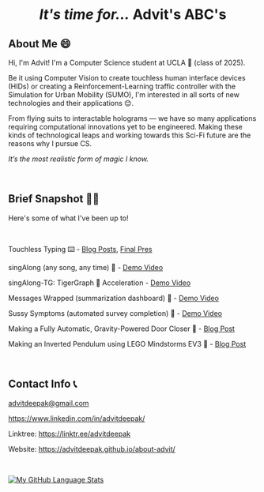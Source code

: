 # <p align=center> *It's time for...* Advit's ABC's   </p>

## About Me 😄

Hi, I'm Advit! I'm a Computer Science student at UCLA 🐻 (class of 2025). 

Be it using Computer Vision to create touchless human interface devices (HIDs) or creating a Reinforcement-Learning traffic controller 
with the Simulation for Urban Mobility (SUMO), I'm interested in all sorts of new technologies and their applications 😊. 

From flying suits to interactable holograms — we have so many applications requiring computational innovations yet to be engineered. 
Making these kinds of technological leaps and working towards this Sci-Fi future are the reasons why I pursue CS. 

*It’s the most realistic form of magic I know.*


&nbsp;

## Brief Snapshot 👨‍💻

Here's some of what I've been up to! 

&nbsp;

Touchless Typing ⌨️ - [Blog Posts](https://siliconvalley.basisindependent.com/author/advitd/), [Final Pres](https://youtu.be/bBBakv3yQ00)

singAlong (any song, any time) 🎤 - [Demo Video](https://youtu.be/2gfME-rsNc4)

singAlong-TG: TigerGraph 🐯 Acceleration - [Demo Video](https://youtu.be/K9zHRc9GmeU)

Messages Wrapped (summarization dashboard) 📱 - [Demo Video](https://www.youtube.com/watch?v=lf0nFmbdNgo)

Sussy Symptoms (automated survey completion) 💉 - [Demo Video](https://www.youtube.com/watch?v=lf0nFmbdNgo)

Making a Fully Automatic, Gravity-Powered Door Closer 📐 - [Blog Post](https://advit-deepak.medium.com/making-a-fully-automatic-gravity-powered-door-closer-a28445c3e763)

Making an Inverted Pendulum using LEGO Mindstorms EV3 🤖 - [Blog Post](https://advit-deepak.medium.com/making-an-inverted-pendulum-using-lego-mindstorms-ev3-63352d51e556)


&nbsp;

## Contact Info 📞

<advitdeepak@gmail.com> 

<https://www.linkedin.com/in/advitdeepak/>

Linktree: <https://linktr.ee/advitdeepak> 

Website: <https://advitdeepak.github.io/about-advit/>

&nbsp;

[![My GitHub Language Stats](https://github-readme-stats.vercel.app/api/top-langs/?username=AdvitDeepak&langs_count=3&theme=tokyonight)]()



